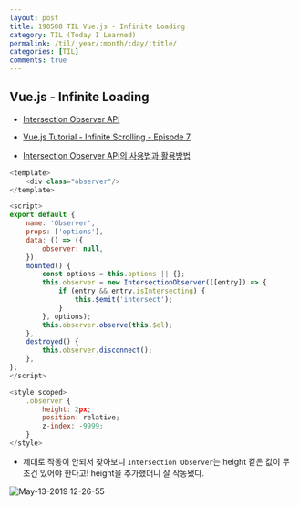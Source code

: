 ```yaml
---
layout: post
title: 190508 TIL Vue.js - Infinite Loading
category: TIL (Today I Learned)
permalink: /til/:year/:month/:day/:title/
categories: [TIL]
comments: true
---
```


## **Vue.js - Infinite Loading**

- [Intersection Observer API](https://developer.mozilla.org/en-US/docs/Web/API/Intersection_Observer_API)

- [Vue.js Tutorial - Infinite Scrolling - Episode 7](https://www.youtube.com/watch?v=MsJbSdxsHyk)

- [Intersection Observer API의 사용법과 활용방법](http://blog.hyeyoonjung.com/2019/01/09/intersectionobserver-tutorial/)

```js
<template>
    <div class="observer"/>
</template>

<script>
export default {
    name: 'Observer',
    props: ['options'],
    data: () => ({
        observer: null,
    }),
    mounted() {
        const options = this.options || {};
        this.observer = new IntersectionObserver(([entry]) => {
            if (entry && entry.isIntersecting) {
                this.$emit('intersect');
            }
        }, options);
        this.observer.observe(this.$el);
    },
    destroyed() {
        this.observer.disconnect();
    },
};
</script>

<style scoped>
    .observer {
        height: 2px;
        position: relative;
        z-index: -9999;
    }
</style>
```

- 제대로 작동이 안되서 찾아보니 `Intersection Observer`는 height 같은 값이 무조건 있어야 한다고! height을 추가했더니 잘 작동됐다. 


![May-13-2019 12-26-55](https://user-images.githubusercontent.com/40848630/57594341-77548b00-757a-11e9-8516-7b17e3791427.gif)
